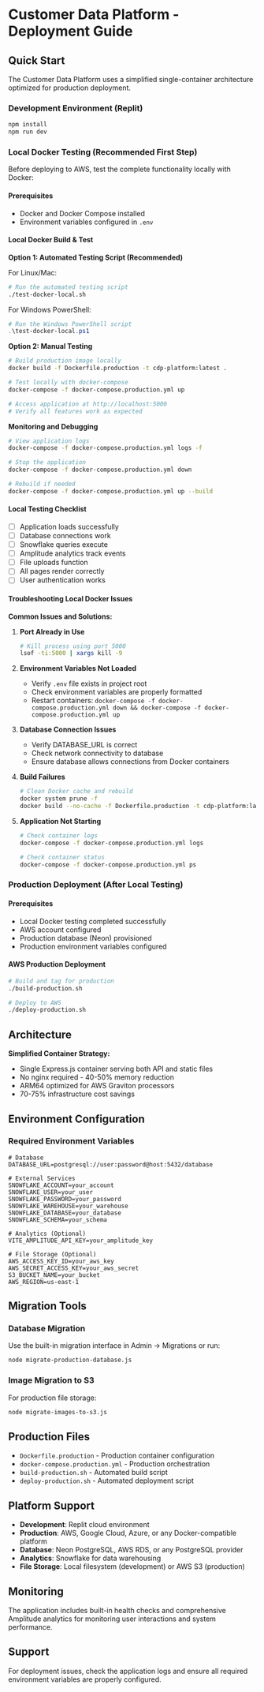 # Customer Data Platform - Deployment Guide

## Quick Start

The Customer Data Platform uses a simplified single-container architecture optimized for production deployment.

### Development Environment (Replit)
```bash
npm install
npm run dev
```

### Local Docker Testing (Recommended First Step)

Before deploying to AWS, test the complete functionality locally with Docker:

#### Prerequisites
- Docker and Docker Compose installed
- Environment variables configured in `.env`

#### Local Docker Build & Test

**Option 1: Automated Testing Script (Recommended)**

For Linux/Mac:
```bash
# Run the automated testing script
./test-docker-local.sh
```

For Windows PowerShell:
```powershell
# Run the Windows PowerShell script
.\test-docker-local.ps1
```

**Option 2: Manual Testing**
```bash
# Build production image locally
docker build -f Dockerfile.production -t cdp-platform:latest .

# Test locally with docker-compose
docker-compose -f docker-compose.production.yml up

# Access application at http://localhost:5000
# Verify all features work as expected
```

**Monitoring and Debugging**
```bash
# View application logs
docker-compose -f docker-compose.production.yml logs -f

# Stop the application
docker-compose -f docker-compose.production.yml down

# Rebuild if needed
docker-compose -f docker-compose.production.yml up --build
```

#### Local Testing Checklist
- [ ] Application loads successfully
- [ ] Database connections work
- [ ] Snowflake queries execute
- [ ] Amplitude analytics track events
- [ ] File uploads function
- [ ] All pages render correctly
- [ ] User authentication works

#### Troubleshooting Local Docker Issues

**Common Issues and Solutions:**

1. **Port Already in Use**
   ```bash
   # Kill process using port 5000
   lsof -ti:5000 | xargs kill -9
   ```

2. **Environment Variables Not Loaded**
   - Verify `.env` file exists in project root
   - Check environment variables are properly formatted
   - Restart containers: `docker-compose -f docker-compose.production.yml down && docker-compose -f docker-compose.production.yml up`

3. **Database Connection Issues**
   - Verify DATABASE_URL is correct
   - Check network connectivity to database
   - Ensure database allows connections from Docker containers

4. **Build Failures**
   ```bash
   # Clean Docker cache and rebuild
   docker system prune -f
   docker build --no-cache -f Dockerfile.production -t cdp-platform:latest .
   ```

5. **Application Not Starting**
   ```bash
   # Check container logs
   docker-compose -f docker-compose.production.yml logs
   
   # Check container status
   docker-compose -f docker-compose.production.yml ps
   ```

### Production Deployment (After Local Testing)

#### Prerequisites
- Local Docker testing completed successfully
- AWS account configured
- Production database (Neon) provisioned
- Production environment variables configured

#### AWS Production Deployment
```bash
# Build and tag for production
./build-production.sh

# Deploy to AWS
./deploy-production.sh
```

## Architecture

**Simplified Container Strategy:**
- Single Express.js container serving both API and static files
- No nginx required - 40-50% memory reduction
- ARM64 optimized for AWS Graviton processors
- 70-75% infrastructure cost savings

## Environment Configuration

### Required Environment Variables
```env
# Database
DATABASE_URL=postgresql://user:password@host:5432/database

# External Services
SNOWFLAKE_ACCOUNT=your_account
SNOWFLAKE_USER=your_user
SNOWFLAKE_PASSWORD=your_password
SNOWFLAKE_WAREHOUSE=your_warehouse
SNOWFLAKE_DATABASE=your_database
SNOWFLAKE_SCHEMA=your_schema

# Analytics (Optional)
VITE_AMPLITUDE_API_KEY=your_amplitude_key

# File Storage (Optional)
AWS_ACCESS_KEY_ID=your_aws_key
AWS_SECRET_ACCESS_KEY=your_aws_secret
S3_BUCKET_NAME=your_bucket
AWS_REGION=us-east-1
```

## Migration Tools

### Database Migration
Use the built-in migration interface in Admin → Migrations or run:
```bash
node migrate-production-database.js
```

### Image Migration to S3
For production file storage:
```bash
node migrate-images-to-s3.js
```

## Production Files

- `Dockerfile.production` - Production container configuration
- `docker-compose.production.yml` - Production orchestration
- `build-production.sh` - Automated build script
- `deploy-production.sh` - Automated deployment script

## Platform Support

- **Development**: Replit cloud environment
- **Production**: AWS, Google Cloud, Azure, or any Docker-compatible platform
- **Database**: Neon PostgreSQL, AWS RDS, or any PostgreSQL provider
- **Analytics**: Snowflake for data warehousing
- **File Storage**: Local filesystem (development) or AWS S3 (production)

## Monitoring

The application includes built-in health checks and comprehensive Amplitude analytics for monitoring user interactions and system performance.

## Support

For deployment issues, check the application logs and ensure all required environment variables are properly configured.